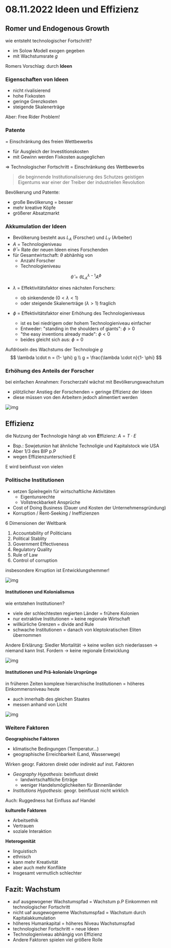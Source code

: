 # 08.11.2022 Ideen und Effizienz



## Romer und Endogenous Growth

wie entsteht technologischer Fortschritt?

- im Solow Modell exogen gegeben
- mit Wachstumsrate *g*

Romers Vorschlag: durch **Ideen**

### Eigenschaften von Ideen

- nicht rivalisierend
- hohe Fixkosten
- geringe Grenzkosten
- steigende Skalenerträge

Aber: Free Rider Problem!

### Patente

= Einschränkung des freien Wettbewerbs

- für Ausgleich der Investitionskosten
- mit Gewinn werden Fixkosten ausgeglichen

=> Technologischer Fortschritt = Einschränkung des Wettbewerbs

> die beginnende Institutionalisierung des Schutzes geistigen Eigentums war einer der Treiber der industriellen Revolution



Bevölkerung und Patente:

- große Bevölkerung = besser
- mehr kreative Köpfe
- größerer Absatzmarkt



### Akkumulation der Ideen

- Bevölkerung besteht aus $L_A$ (Forscher) und $L_Y$ (Arbeiter)
- *A* = Technologieniveau
- $\bar{\theta}$ = Rate der neuen Ideen eines Forschenden
- für Gesamtwirtschaft: $\theta$ abhänhig von
    - Anzahl Forscher
    - Technologieniveau

$$
\bar{\theta} = \theta L_A^{\lambda - 1} A^{\phi}
$$

- $\lambda$ = Effektivitätsfaktor eines nächsten Forschers:
    - ob sinkendende ($0 < \lambda < 1$) 
    - oder steigende Skalenerträge ($\lambda > 1$) fraglich



- $\phi$ = Effektivitätsfaktor einer Erhöhung des Technologieniveaus
    - ist es bei niedrigem oder hohem Technologieniveau einfacher
    - Entweder: "standing in the shoulders of giants": $\phi > 0$
    - "the easy inventions already made": $\phi < 0$
    - beides gleicht sich aus: $\phi = 0$




Aufdröseln des Wachstums der Technologie *g*
$$
\lambda \cdot n = (1- \phi) g \\
g = \frac{\lambda \cdot n}{1- \phi}
$$

### Erhöhung des Anteils der Forscher

bei einfachen Annahmen: Forscherzahl wächst mit Bevölkerungswachstum

- plötzlicher Anstieg der Forschenden = geringe Effizienz der Ideen
- diese müssen von den Arbeitern jedoch alimentiert werden

![img](../images/2022-11-08_10-20-55.jpg)

## Effizienz

die Nutzung der **T**echnologie hängt ab von **E**ffizienz: $A = T \cdot E$

- Bsp.: Sowjetunion hat ähnliche Technoligie und Kapitalstock wie USA
- Aber 1/3 des BIP p.P 
- wegen Effizienzunterschied E

E wird beinflusst von vielen

### Politische Institutionen

- setzen Spielregeln für wirtschaftliche Aktivitäten
    - Eigentunsrechte
    - Vollstreckbarkeit Ansprüche
- Cost of Doing Business (Dauer und Kosten der Unternehmensgründung)
- Korruption / Rent-Seeking / Ineffizienzen

6 Dimensionen der Weltbank

1. Accountability of Politicians
2. Political Stablity
3. Government Effectiveness
4. Regulatory Quality
5. Rule of Law
6. Control of corruption

insbesondere Krruption ist Entwicklungshemmer!

![img](../images/2022-11-08_11-13-23.jpg)

#### Institutionen und Kolonialismus

wie entstehen Institutionen?

- viele der schlechtesten regierten Länder = frühere Kolonien
- nur extraktive Institutionen = keine regionale Wirtschaft
- willkürliche Grenzen = divide and Rule 
- schwache Institutionen = danach von kleptokratischen Eliten übernommen



Andere Erklärung: Siedler Mortalität -> keine wollen sich niederlassen -> niemand kann Inst. Fordern -> keine regionale Entwicklung

![img](../images/2022-11-08_11-38-33.jpg)

#### Institutionen und Prä-koloniale Ursprünge

in früheren Zeiten komplexe hierarchische Institutionen = höheres Einkommensniveau heute

- auch innerhalb des gleichen Staates
- messen anhand von Licht

![img](../images/2022-11-08_11-53-39.jpg)

### Weitere Faktoren

**Geographische Faktoren**

- klimatische Bedingungen (Temperatur...)
- geographische Erreichbarkeit (Land, Wasserwege)

Wirken geogr. Faktoren direkt oder indirekt auf inst. Faktoren

- *Geography Hypothesis*: beinflusst direkt
    - landwirtschaftliche Erträge
    - weniger Handelsmöglichkeiten für Binnenländer
- *Institutions Hypothesis*: geogr. beinflusst nicht wirklich

Auch: Ruggedness hat Einfluss auf Handel

**kulturelle Faktoren**

- Arbeitsethik
- Vertrauen
- soziale Interaktion

**Heterogenität**

- linguistisch
- ethnisch
- kann mehr Kreativität
- aber auch mehr Konflikte
- Insgesamt vermutlich schlechter

## Fazit: Wachstum

- auf ausgewogener Wachstumspfad = Wachstum p.P Einkommen mit technologischer Fortschritt
- nicht uaf ausgewogeneme Wachstumspfad = Wachstum durch Kapitalakkumulation
- höheres Humankapital = höheres Niveau Wachstumspfad
- technologischer Fortschritt = neue Ideen 
- Technologieniveau abhängig von Effizienz
- Andere Faktoren spielen viel größere Rolle





